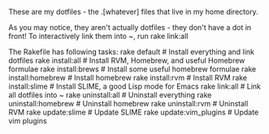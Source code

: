 These are my dotfiles - the .[whatever] files that live in my home directory.

As you may notice, they aren't actually dotfiles - they don't have a dot in
front! To interactively link them into ~, run
    rake link:all

The Rakefile has following tasks:
    rake default             # Install everything and link dotfiles
    rake install:all         # Install RVM, Homebrew, and useful Homebrew formulae
    rake install:brews       # Install some useful homebrew formulae
    rake install:homebrew    # Install homebrew
    rake install:rvm         # Install RVM
    rake install:slime       # Install SLIME, a good Lisp mode for Emacs
    rake link:all            # Link all dotfiles into ~
    rake uninstall:all       # Uninstall everything
    rake uninstall:homebrew  # Uninstall homebrew
    rake uninstall:rvm       # Uninstall RVM
    rake update:slime        # Update SLIME
    rake update:vim_plugins  # Update vim plugins
